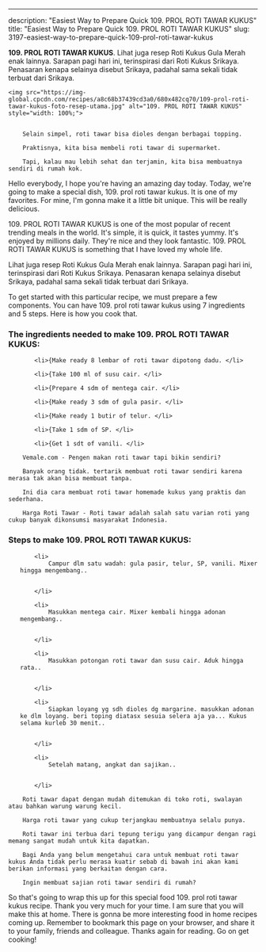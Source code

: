 ---
description: "Easiest Way to Prepare Quick 109. PROL ROTI TAWAR KUKUS"
title: "Easiest Way to Prepare Quick 109. PROL ROTI TAWAR KUKUS"
slug: 3197-easiest-way-to-prepare-quick-109-prol-roti-tawar-kukus

<p>
	<strong>109. PROL ROTI TAWAR KUKUS</strong>. 
	Lihat juga resep Roti Kukus Gula Merah enak lainnya. Sarapan pagi hari ini, terinspirasi dari Roti Kukus Srikaya. Penasaran kenapa selainya disebut Srikaya, padahal sama sekali tidak terbuat dari Srikaya.
</p>
<p>
	
	<img src="https://img-global.cpcdn.com/recipes/a8c68b37439cd3a0/680x482cq70/109-prol-roti-tawar-kukus-foto-resep-utama.jpg" alt="109. PROL ROTI TAWAR KUKUS" style="width: 100%;">
	
	
		Selain simpel, roti tawar bisa dioles dengan berbagai topping.
	
		Praktisnya, kita bisa membeli roti tawar di supermarket.
	
		Tapi, kalau mau lebih sehat dan terjamin, kita bisa membuatnya sendiri di rumah kok.
	
</p>
<p>
	Hello everybody, I hope you're having an amazing day today. Today, we're going to make a special dish, 109. prol roti tawar kukus. It is one of my favorites. For mine, I'm gonna make it a little bit unique. This will be really delicious.
</p>
	
<p>
	109. PROL ROTI TAWAR KUKUS is one of the most popular of recent trending meals in the world. It's simple, it is quick, it tastes yummy. It's enjoyed by millions daily. They're nice and they look fantastic. 109. PROL ROTI TAWAR KUKUS is something that I have loved my whole life.
</p>
<p>
	Lihat juga resep Roti Kukus Gula Merah enak lainnya. Sarapan pagi hari ini, terinspirasi dari Roti Kukus Srikaya. Penasaran kenapa selainya disebut Srikaya, padahal sama sekali tidak terbuat dari Srikaya.
</p>

<p>
To get started with this particular recipe, we must prepare a few components. You can have 109. prol roti tawar kukus using 7 ingredients and 5 steps. Here is how you cook that.
</p>

<h3>The ingredients needed to make 109. PROL ROTI TAWAR KUKUS:</h3>

<ol>
	
		<li>{Make ready 8 lembar of roti tawar dipotong dadu. </li>
	
		<li>{Take 100 ml of susu cair. </li>
	
		<li>{Prepare 4 sdm of mentega cair. </li>
	
		<li>{Make ready 3 sdm of gula pasir. </li>
	
		<li>{Make ready 1 butir of telur. </li>
	
		<li>{Take 1 sdm of SP. </li>
	
		<li>{Get 1 sdt of vanili. </li>
	
</ol>
<p>
	
		Vemale.com - Pengen makan roti tawar tapi bikin sendiri?
	
		Banyak orang tidak. tertarik membuat roti tawar sendiri karena merasa tak akan bisa membuat tanpa.
	
		Ini dia cara membuat roti tawar homemade kukus yang praktis dan sederhana.
	
		Harga Roti Tawar - Roti tawar adalah salah satu varian roti yang cukup banyak dikonsumsi masyarakat Indonesia.
	
</p>

<h3>Steps to make 109. PROL ROTI TAWAR KUKUS:</h3>

<ol>
	
		<li>
			Campur dlm satu wadah: gula pasir, telur, SP, vanili. Mixer hingga mengembang..
			
			
		</li>
	
		<li>
			Masukkan mentega cair. Mixer kembali hingga adonan mengembang..
			
			
		</li>
	
		<li>
			Masukkan potongan roti tawar dan susu cair. Aduk hingga rata..
			
			
		</li>
	
		<li>
			Siapkan loyang yg sdh dioles dg margarine. masukkan adonan ke dlm loyang. beri toping diatasx sesuia selera aja ya... Kukus selama kurleb 30 menit..
			
			
		</li>
	
		<li>
			Setelah matang, angkat dan sajikan..
			
			
		</li>
	
</ol>

<p>
	
		Roti tawar dapat dengan mudah ditemukan di toko roti, swalayan atau bahkan warung warung kecil.
	
		Harga roti tawar yang cukup terjangkau membuatnya selalu punya.
	
		Roti tawar ini terbua dari tepung terigu yang dicampur dengan ragi memang sangat mudah untuk kita dapatkan.
	
		Bagi Anda yang belum mengetahui cara untuk membuat roti tawar kukus Anda tidak perlu merasa kuatir sebab di bawah ini akan kami berikan informasi yang berkaitan dengan cara.
	
		Ingin membuat sajian roti tawar sendiri di rumah?
	
</p>

<p>
	So that's going to wrap this up for this special food 109. prol roti tawar kukus recipe. Thank you very much for your time. I am sure that you will make this at home. There is gonna be more interesting food in home recipes coming up. Remember to bookmark this page on your browser, and share it to your family, friends and colleague. Thanks again for reading. Go on get cooking!
</p>
